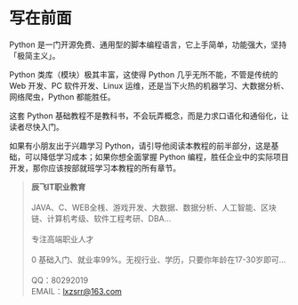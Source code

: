 # 写在前面

Python 是一门开源免费、通用型的脚本编程语言，它上手简单，功能强大，坚持「极简主义」。

Python 类库（模块）极其丰富，这使得 Python 几乎无所不能，不管是传统的 Web 开发、PC 软件开发、Linux 运维，还是当下火热的机器学习、大数据分析、网络爬虫，Python 都能胜任。

这套 Python 基础教程不是教科书，不会玩弄概念，而是力求口语化和通俗化，让读者尽快入门。

如果有小朋友出于兴趣学习 Python，请引导他阅读本教程的前半部分，这是基础，可以降低学习成本；如果你想全面掌握 Python 编程，胜任企业中的实际项目开发，那你应该按部就班学习本教程的所有章节。



> **辰飞IT职业教育**<br><br>
> JAVA、C、WEB全桟、游戏开发、大数据、数据分析、人工智能、区块链、计算机考级、软件工程考研、DBA...<br><br>
> 专注高端职业人才<br><br>
> 0 基础入门、就业率99%。无视行业、学历，只要你年龄在17-30岁即可...<br><br>
> QQ：80292019<br>
> EMAIL：lxzsrr@163.com<br>
> 

